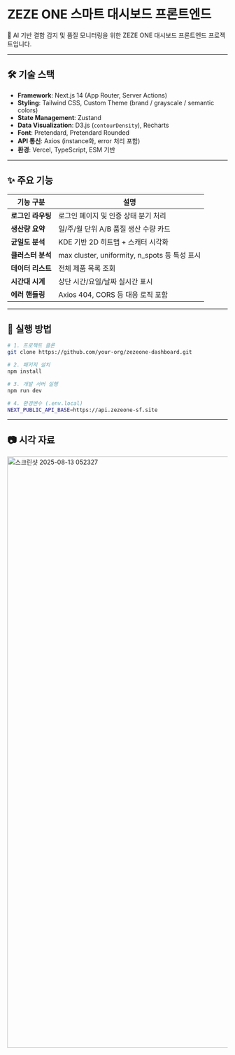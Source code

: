 # ZEZE ONE 스마트 대시보드 프론트엔드

📍 AI 기반 결함 감지 및 품질 모니터링을 위한 ZEZE ONE 대시보드 프론트엔드 프로젝트입니다.  

----


## 🛠️ 기술 스택

- **Framework**: Next.js 14 (App Router, Server Actions)
- **Styling**: Tailwind CSS, Custom Theme (brand / grayscale / semantic colors)
- **State Management**: Zustand
- **Data Visualization**: D3.js (`contourDensity`), Recharts
- **Font**: Pretendard, Pretendard Rounded
- **API 통신**: Axios (instance화, error 처리 포함)
- **환경**: Vercel, TypeScript, ESM 기반

---

## ✨ 주요 기능

| 기능 구분        | 설명 |
|------------------|------|
| **로그인 라우팅** | 로그인 페이지 및 인증 상태 분기 처리 |
| **생산량 요약**   | 일/주/월 단위 A/B 품질 생산 수량 카드 |
| **균일도 분석**   | KDE 기반 2D 히트맵 + 스캐터 시각화 |
| **클러스터 분석** | max cluster, uniformity, n_spots 등 특성 표시 |
| **데이터 리스트**   | 전체 제품 목록 조회 |
| **시간대 시계**   | 상단 시간/요일/날짜 실시간 표시 |
| **에러 핸들링**   | Axios 404, CORS 등 대응 로직 포함 |

---
## 🚀 실행 방법

```bash
# 1. 프로젝트 클론
git clone https://github.com/your-org/zezeone-dashboard.git

# 2. 패키지 설치
npm install

# 3. 개발 서버 실행
npm run dev

# 4. 환경변수 (.env.local)
NEXT_PUBLIC_API_BASE=https://api.zezeone-sf.site
```



---

## 📷 시각 자료

<img width="2560" height="1348" alt="스크린샷 2025-08-13 052327" src="https://github.com/user-attachments/assets/7958f2da-e5da-4c2d-97e9-303c8fe2af92" />
